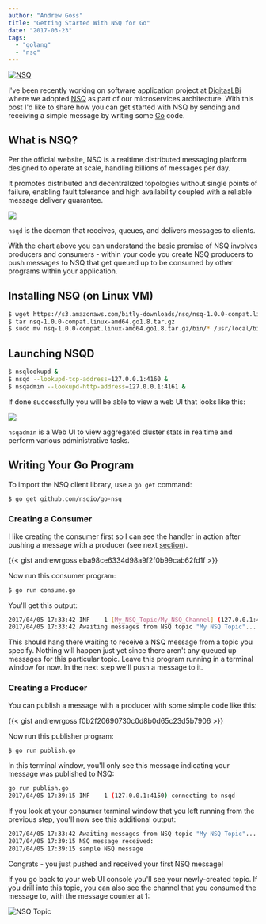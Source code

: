 ```yaml
---
author: "Andrew Goss"
title: "Getting Started With NSQ for Go"
date: "2017-03-23"
tags:
  - "golang"
  - "nsq"
---
```

<a href="http://nsq.io" target="_blank">![NSQ](/img/post/nsq.png "NSQ")</a><br>

I've been recently working on software application project at <a href="https://www.digitaslbi.com/en-us" target="_blank">DigitasLBi</a> where we adopted <a href="http://nsq.io" target="_blank">NSQ</a> as part of our microservices architecture. With this post I'd like to share how you can get started with NSQ by sending and receiving a simple message by writing some <a href="https://golang.org" target="_blank">Go</a> code.

## What is NSQ?

Per the official website, NSQ is a realtime distributed messaging platform designed to operate at scale, handling billions of messages per day.

It promotes distributed and decentralized topologies without single points of failure, enabling fault tolerance and high availability coupled with a reliable message delivery guarantee.

<img src="https://f.cloud.github.com/assets/187441/1700696/f1434dc8-6029-11e3-8a66-18ca4ea10aca.gif"></img>

`nsqd` is the daemon that receives, queues, and delivers messages to clients.

With the chart above you can understand the basic premise of NSQ involves producers and consumers - within your code you create NSQ producers to push messages to NSQ that get queued up to be consumed by other programs within your application.

## Installing NSQ (on Linux VM)

```bash
$ wget https://s3.amazonaws.com/bitly-downloads/nsq/nsq-1.0.0-compat.linux-amd64.go1.8.tar.gz
$ tar nsq-1.0.0-compat.linux-amd64.go1.8.tar.gz
$ sudo mv nsq-1.0.0-compat.linux-amd64.go1.8.tar.gz/bin/* /usr/local/bin
```

## Launching NSQD

```bash
$ nsqlookupd & 
$ nsqd --lookupd-tcp-address=127.0.0.1:4160 &
$ nsqadmin --lookupd-http-address=127.0.0.1:4161 &
```

If done successfully you will be able to view a web UI that looks like this:

<img src="http://nsq.io/static/img/nsqadmin_screenshot.png"></img>

`nsqadmin` is a Web UI to view aggregated cluster stats in realtime and perform various administrative tasks.

## Writing Your Go Program

To import the NSQ client library, use a `go get` command:

```bash
$ go get github.com/nsqio/go-nsq
```

### Creating a Consumer

I like creating the consumer first so I can see the handler in action after pushing a message with a producer (see next [section](#producer)).

{{< gist andrewrgoss eba98ce6334d98a9f2f0b99cab62fd1f >}}

Now run this consumer program:

```bash
$ go run consume.go
```
You'll get this output:

```bash
2017/04/05 17:33:42 INF    1 [My_NSQ_Topic/My_NSQ_Channel] (127.0.0.1:4150) connecting to nsqd
2017/04/05 17:33:42 Awaiting messages from NSQ topic "My NSQ Topic"...
```

This should hang there waiting to receive a NSQ message from a topic you specify. Nothing will happen just yet since there aren't any queued up messages for this particular topic. Leave this program running in a terminal window for now. In the next step we'll push a message to it.

### <a name="producer"></a>Creating a Producer

You can publish a message with a producer with some simple code like this:

{{< gist andrewrgoss f0b2f20690730c0d8b0d65c23d5b7906 >}}

Now run this publisher program:

```bash
$ go run publish.go
```

In this terminal window, you'll only see this message indicating your message was published to NSQ:

```bash
go run publish.go
2017/04/05 17:39:15 INF    1 (127.0.0.1:4150) connecting to nsqd
```

If you look at your consumer terminal window that you left running from the previous step, you'll now see this additional output:

```bash
2017/04/05 17:33:42 Awaiting messages from NSQ topic "My NSQ Topic"...
2017/04/05 17:39:15 NSQ message received:
2017/04/05 17:39:15 sample NSQ message
```

Congrats - you just pushed and received your first NSQ message!

If you go back to your web UI console you'll see your newly-created topic. If you drill into this topic, you can also see the channel that you consumed the message to, with the message counter at 1:

![NSQ Topic](/img/post/nsq_topic.png "NSQ Topic")